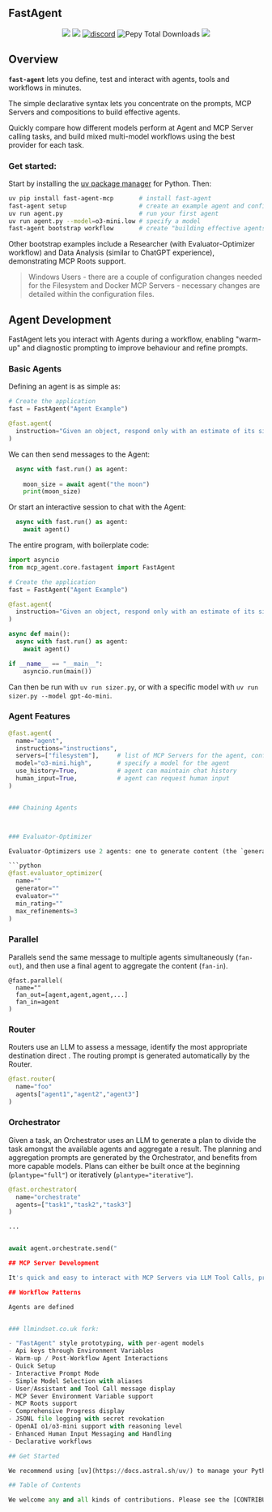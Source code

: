 ## FastAgent

<p align="center">
<a href="https://pypi.org/project/fast-agent-mcp/"><img src="https://img.shields.io/pypi/v/fast-agent-mcp?color=%2334D058&label=pypi" /></a>
<a href="https://github.com/evalstate/fast-agent/issues"><img src="https://img.shields.io/github/issues-raw/evalstate/fast-agent" /></a>
<a href="https://lmai.link/discord/mcp-agent"><img src="https://shields.io/discord/1089284610329952357" alt="discord" /></a>
<img alt="Pepy Total Downloads" src="https://img.shields.io/pepy/dt/fast-agent-mcp?label=pypi%20%7C%20downloads"/>
<a href="https://github.com/evalstate/fast-agent-mcp/blob/main/LICENSE"><img src="https://img.shields.io/pypi/l/fast-agent-mcp" /></a>
</p>

## Overview

**`fast-agent`** lets you define, test and interact with agents, tools and workflows in minutes.

The simple declarative syntax lets you concentrate on the prompts, MCP Servers and compositions to build effective agents.

Quickly compare how different models perform at Agent and MCP Server calling tasks, and build mixed multi-model workflows using the best provider for each task.

### Get started:

Start by installing the [uv package manager](https://docs.astral.sh/uv/) for Python. Then:

```bash
uv pip install fast-agent-mcp       # install fast-agent
fast-agent setup                    # create an example agent and config files
uv run agent.py                     # run your first agent
uv run agent.py --model=o3-mini.low # specify a model
fast-agent bootstrap workflow       # create "building effective agents" examples
```

Other bootstrap examples include a Researcher (with Evaluator-Optimizer workflow) and Data Analysis (similar to ChatGPT experience), demonstrating MCP Roots support.

> Windows Users - there are a couple of configuration changes needed for the Filesystem and Docker MCP Servers - necessary changes are detailed within the configuration files.

## Agent Development

FastAgent lets you interact with Agents during a workflow, enabling "warm-up" and diagnostic prompting to improve behaviour and refine prompts. 

### Basic Agents

Defining an agent is as simple as:

```python
# Create the application
fast = FastAgent("Agent Example")

@fast.agent(
  instruction="Given an object, respond only with an estimate of its size."
)
```

We can then send messages to the Agent:

```python
  async with fast.run() as agent:
  
    moon_size = await agent("the moon")
    print(moon_size)
```

Or start an interactive session to chat with the Agent:
```python
  async with fast.run() as agent:  
    await agent()
```

The entire program, with boilerplate code:
```python {sizer.py}
import asyncio
from mcp_agent.core.fastagent import FastAgent

# Create the application
fast = FastAgent("Agent Example")

@fast.agent(
  instruction="Given an object, respond only with an estimate of its size."
)

async def main():
  async with fast.run() as agent:
    await agent()

if __name__ == "__main__":
    asyncio.run(main())
```

Can then be run with `uv run sizer.py`, or with a specific model with `uv run sizer.py --model gpt-4o-mini`.

### Agent Features

```python
@fast.agent(
  name="agent",
  instructions="instructions",
  servers=["filesystem"],     # list of MCP Servers for the agent, configured in fastagent.config.yaml
  model="o3-mini.high",       # specify a model for the agent
  use_history=True,           # agent can maintain chat history
  human_input=True,           # agent can request human input
)


### Chaining Agents



### Evaluator-Optimizer

Evaluator-Optimizers use 2 agents: one to generate content (the `generator`), and one to judge the content and provide actionable feedback (the `evaluator`). The pair run in a loop until either the evaluator is satisfied with the quality or a certain number of iterations have passed.

```python
@fast.evaluator_optimizer(
  name=""
  generator=""
  evaluator=""
  min_rating=""
  max_refinements=3
)
```

### Parallel

Parallels send the same message to multiple agents simultaneously (`fan-out`), and then use a final agent to aggregate the content (`fan-in`). 

```
@fast.parallel(
  name=""
  fan_out=[agent,agent,agent,...]
  fan_in=agent
)
```

### Router

Routers use an LLM to assess a message, identify the most appropriate destination direct . The routing prompt is generated automatically by the Router.

```python
@fast.router(
  name="foo"
  agents["agent1","agent2","agent3"]
)
```

### Orchestrator

Given a task, an Orchestrator uses an LLM to generate a plan to divide the task amongst the available agents and aggregate a result. The planning and aggregation prompts are generated by the Orchestrator, and benefits from more capable models. Plans can either be built once at the beginning (`plantype="full"`) or iteratively (`plantype="iterative"`).  

```python
@fast.orchestrator(
  name="orchestrate"
  agents=["task1","task2","task3"]
)

...


await agent.orchestrate.send("

## MCP Server Development

It's quick and easy to interact with MCP Servers via LLM Tool Calls, providing an excellent testbed to compare how different models behave with your tool definitions. 

## Workflow Patterns

Agents are defined 


### llmindset.co.uk fork:

- "FastAgent" style prototyping, with per-agent models
- Api keys through Environment Variables
- Warm-up / Post-Workflow Agent Interactions
- Quick Setup
- Interactive Prompt Mode
- Simple Model Selection with aliases
- User/Assistant and Tool Call message display
- MCP Sever Environment Variable support
- MCP Roots support
- Comprehensive Progress display
- JSONL file logging with secret revokation
- OpenAI o1/o3-mini support with reasoning level
- Enhanced Human Input Messaging and Handling
- Declarative workflows

## Get Started

We recommend using [uv](https://docs.astral.sh/uv/) to manage your Python projects:

## Table of Contents

We welcome any and all kinds of contributions. Please see the [CONTRIBUTING guidelines](./CONTRIBUTING.md) to get started.
